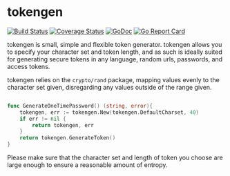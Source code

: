 # tokengen

[![Build Status](https://travis-ci.org/intelligentpos/tokengen.svg?branch=master)](https://travis-ci.org/intelligentpos/tokengen)
[![Coverage Status](https://coveralls.io/repos/github/intelligentpos/tokengen/badge.svg?branch=master)](https://coveralls.io/github/intelligentpos/tokengen?branch=master)
[![GoDoc](https://godoc.org/github.com/intelligentpos/tokengen?status.svg)](https://godoc.org/github.com/intelligentpos/tokengen)
[![Go Report Card](https://goreportcard.com/badge/github.com/intelligentpos/tokengen)](https://goreportcard.com/report/github.com/intelligentpos/tokengen)

tokengen is small, simple and flexible token generator. tokengen allows you to specify
your character set and token length, and as such is ideally suited for generating secure
tokens in any language, random urls, passwords, and access tokens.

tokengen relies on the `crypto/rand` package, mapping values evenly to the character set
given, disregarding any values outside of the range given.

```go

func GenerateOneTimePassword() (string, error){
    tokengen, err := tokengen.New(tokengen.DefaultCharset, 40)
    if err != nil {
        return tokengen, err
    }
    return tokengen.GenerateToken()
}

```

Please make sure that the character set and length of token you choose are large enough to ensure 
a reasonable amount of entropy.